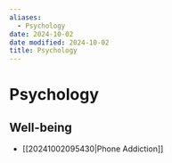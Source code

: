 ```yaml
---
aliases:
  - Psychology
date: 2024-10-02
date modified: 2024-10-02
title: Psychology
---
```


# Psychology

## Well-being

- [[20241002095430|Phone Addiction]]
